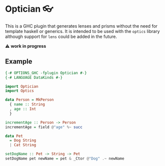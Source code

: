 # Optician :eyeglasses:

This is a GHC plugin that generates lenses and prisms without the need for
template haskell or generics. It is intended to be used with the `optics`
library although support for `lens` could be added in the future.

:warning: **work in progress**

## Example
```haskell
{-# OPTIONS_GHC -fplugin Optician #-}
{-# LANGUAGE DataKinds #-}

import Optician
import Optics

data Person = MkPerson
  { name :: String
  , age :: Int
  }

incrementAge :: Person -> Person
incrementAge = field @"age" %~ succ

data Pet
  = Dog String
  | Cat String

setDogName :: Pet -> String -> Pet
setDogName pet newName = pet & _Ctor @"Dog" .~ newName
```
